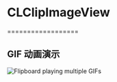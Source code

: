 # CLClipImageView

==================

## GIF 动画演示
![Flipboard playing multiple GIFs](https://github.com/TheBlackApple/CLGifLoadingView/blob/master/CLMJRefresh/2015-12-24%2011_08_31.gif)

